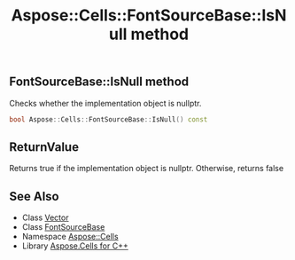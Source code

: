 ﻿---
title: Aspose::Cells::FontSourceBase::IsNull method
linktitle: IsNull
second_title: Aspose.Cells for C++ API Reference
description: 'Aspose::Cells::FontSourceBase::IsNull method. Checks whether the implementation object is nullptr in C++.'
type: docs
weight: 500
url: /cpp/aspose.cells/fontsourcebase/isnull/
---
## FontSourceBase::IsNull method


Checks whether the implementation object is nullptr.

```cpp
bool Aspose::Cells::FontSourceBase::IsNull() const
```


## ReturnValue

Returns true if the implementation object is nullptr. Otherwise, returns false

## See Also

* Class [Vector](../../vector/)
* Class [FontSourceBase](../)
* Namespace [Aspose::Cells](../../)
* Library [Aspose.Cells for C++](../../../)
